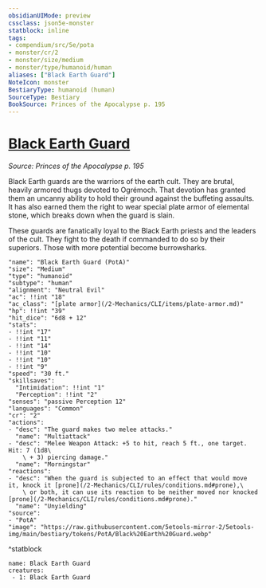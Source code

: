 ```yaml
---
obsidianUIMode: preview
cssclass: json5e-monster
statblock: inline
tags:
- compendium/src/5e/pota
- monster/cr/2
- monster/size/medium
- monster/type/humanoid/human
aliases: ["Black Earth Guard"]
NoteIcon: monster
BestiaryType: humanoid (human)
SourceType: Bestiary
BookSource: Princes of the Apocalypse p. 195
---
```

# [Black Earth Guard](2-Mechanics/CLI/bestiary/humanoid/black-earth-guard-pota.md)
*Source: Princes of the Apocalypse p. 195*  

Black Earth guards are the warriors of the earth cult. They are brutal, heavily armored thugs devoted to Ogrémoch. That devotion has granted them an uncanny ability to hold their ground against the buffeting assaults. It has also earned them the right to wear special plate armor of elemental stone, which breaks down when the guard is slain.

These guards are fanatically loyal to the Black Earth priests and the leaders of the cult. They fight to the death if commanded to do so by their superiors. Those with more potential become burrowsharks.

```statblock
"name": "Black Earth Guard (PotA)"
"size": "Medium"
"type": "humanoid"
"subtype": "human"
"alignment": "Neutral Evil"
"ac": !!int "18"
"ac_class": "[plate armor](/2-Mechanics/CLI/items/plate-armor.md)"
"hp": !!int "39"
"hit_dice": "6d8 + 12"
"stats":
- !!int "17"
- !!int "11"
- !!int "14"
- !!int "10"
- !!int "10"
- !!int "9"
"speed": "30 ft."
"skillsaves":
  "Intimidation": !!int "1"
  "Perception": !!int "2"
"senses": "passive Perception 12"
"languages": "Common"
"cr": "2"
"actions":
- "desc": "The guard makes two melee attacks."
  "name": "Multiattack"
- "desc": "Melee Weapon Attack: +5 to hit, reach 5 ft., one target. Hit: 7 (1d8\
    \ + 3) piercing damage."
  "name": "Morningstar"
"reactions":
- "desc": "When the guard is subjected to an effect that would move it, knock it [prone](/2-Mechanics/CLI/rules/conditions.md#prone),\
    \ or both, it can use its reaction to be neither moved nor knocked [prone](/2-Mechanics/CLI/rules/conditions.md#prone)."
  "name": "Unyielding"
"source":
- "PotA"
"image": "https://raw.githubusercontent.com/5etools-mirror-2/5etools-img/main/bestiary/tokens/PotA/Black%20Earth%20Guard.webp"
```
^statblock

```encounter-table
name: Black Earth Guard
creatures:
 - 1: Black Earth Guard
```